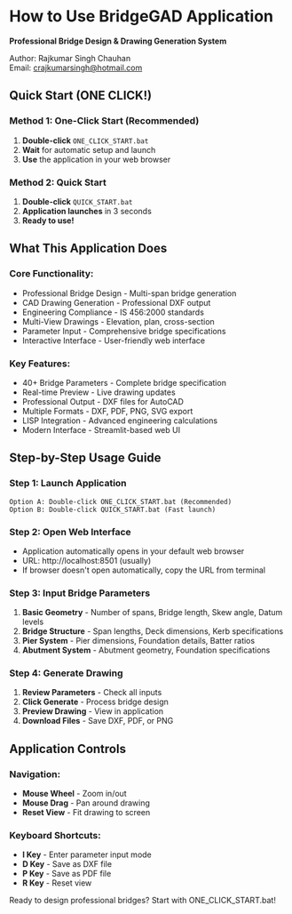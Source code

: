 # How to Use BridgeGAD Application

**Professional Bridge Design & Drawing Generation System**

Author: Rajkumar Singh Chauhan  
Email: crajkumarsingh@hotmail.com

## Quick Start (ONE CLICK!)

### Method 1: One-Click Start (Recommended)
1. **Double-click** `ONE_CLICK_START.bat`
2. **Wait** for automatic setup and launch
3. **Use** the application in your web browser

### Method 2: Quick Start
1. **Double-click** `QUICK_START.bat`
2. **Application launches** in 3 seconds
3. **Ready to use!**

## What This Application Does

### Core Functionality:
- Professional Bridge Design - Multi-span bridge generation
- CAD Drawing Generation - Professional DXF output
- Engineering Compliance - IS 456:2000 standards
- Multi-View Drawings - Elevation, plan, cross-section
- Parameter Input - Comprehensive bridge specifications
- Interactive Interface - User-friendly web interface

### Key Features:
- 40+ Bridge Parameters - Complete bridge specification
- Real-time Preview - Live drawing updates
- Professional Output - DXF files for AutoCAD
- Multiple Formats - DXF, PDF, PNG, SVG export
- LISP Integration - Advanced engineering calculations
- Modern Interface - Streamlit-based web UI

## Step-by-Step Usage Guide

### Step 1: Launch Application
```
Option A: Double-click ONE_CLICK_START.bat (Recommended)
Option B: Double-click QUICK_START.bat (Fast launch)
```

### Step 2: Open Web Interface
- Application automatically opens in your default web browser
- URL: http://localhost:8501 (usually)
- If browser doesn't open automatically, copy the URL from terminal

### Step 3: Input Bridge Parameters
1. **Basic Geometry** - Number of spans, Bridge length, Skew angle, Datum levels
2. **Bridge Structure** - Span lengths, Deck dimensions, Kerb specifications
3. **Pier System** - Pier dimensions, Foundation details, Batter ratios
4. **Abutment System** - Abutment geometry, Foundation specifications

### Step 4: Generate Drawing
1. **Review Parameters** - Check all inputs
2. **Click Generate** - Process bridge design
3. **Preview Drawing** - View in application
4. **Download Files** - Save DXF, PDF, or PNG

## Application Controls

### Navigation:
- **Mouse Wheel** - Zoom in/out
- **Mouse Drag** - Pan around drawing
- **Reset View** - Fit drawing to screen

### Keyboard Shortcuts:
- **I Key** - Enter parameter input mode
- **D Key** - Save as DXF file
- **P Key** - Save as PDF file
- **R Key** - Reset view

Ready to design professional bridges? Start with ONE_CLICK_START.bat!